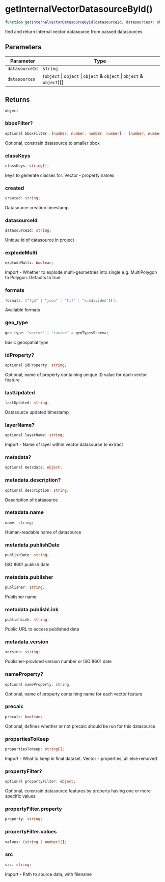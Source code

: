 # getInternalVectorDatasourceById()

```ts
function getInternalVectorDatasourceById(datasourceId, datasources): object;
```

find and return internal vector datasource from passed datasources

## Parameters

| Parameter      | Type                                                                   |
| -------------- | ---------------------------------------------------------------------- |
| `datasourceId` | `string`                                                               |
| `datasources`  | (`object` \| `object` \| `object` & `object` \| `object` & `object`)[] |

## Returns

`object`

### bboxFilter?

```ts
optional bboxFilter: [number, number, number, number] | [number, number, number, number, number, number];
```

Optional, constrain datasource to smaller bbox

### classKeys

```ts
classKeys: string[];
```

keys to generate classes for. Vector - property names

### created

```ts
created: string;
```

Datasource creation timestamp

### datasourceId

```ts
datasourceId: string;
```

Unique id of datasource in project

### explodeMulti

```ts
explodeMulti: boolean;
```

Import - Whether to explode multi-geometries into single e.g. MultiPolygon to Polygon. Defaults to true

### formats

```ts
formats: ("fgb" | "json" | "tif" | "subdivided")[];
```

Available formats

### geo_type

```ts
geo_type: "vector" | "raster" = geoTypesSchema;
```

basic geospatial type

### idProperty?

```ts
optional idProperty: string;
```

Optional, name of property containing unique ID value for each vector feature

### lastUpdated

```ts
lastUpdated: string;
```

Datasource updated timestamp

### layerName?

```ts
optional layerName: string;
```

Import - Name of layer within vector datasource to extract

### metadata?

```ts
optional metadata: object;
```

### metadata.description?

```ts
optional description: string;
```

Description of datasource

### metadata.name

```ts
name: string;
```

Human-readable name of datasource

### metadata.publishDate

```ts
publishDate: string;
```

ISO 8601 publish date

### metadata.publisher

```ts
publisher: string;
```

Publisher name

### metadata.publishLink

```ts
publishLink: string;
```

Public URL to access published data

### metadata.version

```ts
version: string;
```

Publisher-provided version number or ISO 8601 date

### nameProperty?

```ts
optional nameProperty: string;
```

Optional, name of property containing name for each vector feature

### precalc

```ts
precalc: boolean;
```

Optional, defines whether or not precalc should be run for this datasource

### propertiesToKeep

```ts
propertiesToKeep: string[];
```

Import - What to keep in final dataset. Vector - properties, all else removed

### propertyFilter?

```ts
optional propertyFilter: object;
```

Optional, constrain datasource features by property having one or more specific values

### propertyFilter.property

```ts
property: string;
```

### propertyFilter.values

```ts
values: (string | number)[];
```

### src

```ts
src: string;
```

Import - Path to source data, with filename
